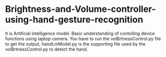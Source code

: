 # Brightness-and-Volume-controller-using-hand-gesture-recognition
It is Artificial intelligence model. Basic understanding of contolling device functions using laptop camera.  You have to run the volBrtnessControl.py file to get the output, handLmModel.py is the supporting file used by the volBrtnessControl.py to detect the hand.
